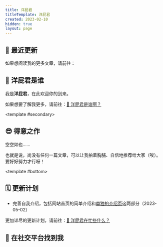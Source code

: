 ```yaml
---
title: 洋屁君
titleTemplate: 洋屁君
created: 2023-02-10
hidden: true
layout: page
---
```


<script setup>
import Home from "@/components/layout/Home.vue"
import FeaturedList from "@/components/FeaturedList.vue"
import LatestList from "@/components/LatestList.vue"
import Profile from "@/components/about/Profile.vue"
import Social from "@/components/about/Social.vue"
</script>

<Home>

## 🍙 最近更新

<LatestList />

如果想阅读我的更多文章，请前往：

<PostItem
  :info="{
    title: '📃 历史档案',
    path: '/about/history',
    summary: '一览无余地罗列了本站所有的文章内容，并且可以按照标题搜索哦～'
  }"
/>

## 🤔️ 洋屁君是谁

<Profile />

我是**洋屁君**，在此欢迎你的到来。

如果想要了解我更多，请前往：[🤔️ 洋屁君是谁啊？](/about/)

<template #secondary>

## 😎 得意之作

空空如也……

<p class="small-text secondary-text">也就是说，尚没有任何一篇文章，可以让我拍着胸脯、自信地推荐给大家（唉）。要好好努力才行呀！</p>

</template>

<template #bottom>

## 🗓️ 更新计划

- 完善自我介绍，包括网站首页的简单介绍和[单独的介绍页](/about/)这两部分（2023-05-02）

更加详尽的更新计划，请前往：[🤯 洋屁君在忙些什么？](/about/plan/)

## 📡 在社交平台找到我

<Social />

</template>

</Home>
